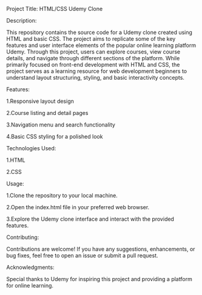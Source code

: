 Project Title: HTML/CSS Udemy Clone

Description:


This repository contains the source code for a Udemy clone created using HTML and basic CSS. The project aims to replicate some of the key features and user interface elements of the popular online learning platform Udemy. Through this project, users can explore courses, view course details, and navigate through different sections of the platform. While primarily focused on front-end development with HTML and CSS, the project serves as a learning resource for web development beginners to understand layout structuring, styling, and basic interactivity concepts.

Features:

1.Responsive layout design


2.Course listing and detail pages


3.Navigation menu and search functionality


4.Basic CSS styling for a polished look


Technologies Used:

1.HTML

2.CSS

Usage:

1.Clone the repository to your local machine.

2.Open the index.html file in your preferred web browser.

3.Explore the Udemy clone interface and interact with the provided features.


Contributing:

Contributions are welcome! If you have any suggestions, enhancements, or bug fixes, feel free to open an issue or submit a pull request.

Acknowledgments:

Special thanks to Udemy for inspiring this project and providing a platform for online learning.

